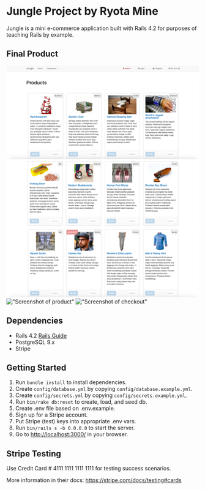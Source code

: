 # Jungle Project by Ryota Mine

Jungle is a mini e-commerce application built with Rails 4.2 for purposes of teaching Rails by example.

## Final Product

!["Screenshot of home page 1"](https://github.com/ryotamine/jungle-rails/blob/master/docs/home-page-1.png)
!["Screenshot of home page 2"](https://github.com/ryotamine/jungle-rails/blob/master/docs/home-page-2.png)
!["Screenshot of home page 3"](https://github.com/ryotamine/jungle-rails/blob/master/docs/home-page-3.png)
!["Screenshot of product"](https://github.com/ryotamine/jungle-rails-testing/blob/master/docs/product.png)
!["Screenshot of checkout"](https://github.com/ryotamine/jungle-rails-testing/blob/master/docs/checkout.png)

## Dependencies

- Rails 4.2 [Rails Guide](http://guides.rubyonrails.org/v4.2/)
- PostgreSQL 9.x
- Stripe

## Getting Started

1. Run `bundle install` to install dependencies.
2. Create `config/database.yml` by copying `config/database.example.yml`.
3. Create `config/secrets.yml` by copying `config/secrets.example.yml`.
4. Run `bin/rake db:reset` to create, load, and seed db.
5. Create .env file based on .env.example.
6. Sign up for a Stripe account.
7. Put Stripe (test) keys into appropriate .env vars.
8. Run `bin/rails s -b 0.0.0.0` to start the server.
9. Go to <http://localhost:3000/> in your browser.

## Stripe Testing

Use Credit Card # 4111 1111 1111 1111 for testing success scenarios.

More information in their docs: <https://stripe.com/docs/testing#cards>